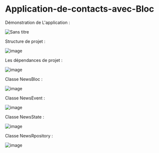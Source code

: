 # Application-de-contacts-avec-Bloc

Démonstration de L'application : 

![Sans titre](https://user-images.githubusercontent.com/81255636/173246689-eb18c07d-9d36-442a-8652-6dc2dd4cccb9.gif)



Structure de projet : 

![image](https://user-images.githubusercontent.com/81255636/173245755-812f50bd-c87c-4aa0-a6fa-982fefe14398.png)

Les dépendances de projet : 

![image](https://user-images.githubusercontent.com/81255636/173246400-44aec714-36e7-4354-8c05-3b7ce0f475fd.png)


Classe NewsBloc : 

![image](https://user-images.githubusercontent.com/81255636/173246347-c2e17305-ef38-4738-826b-644fabc98511.png)

Classe NewsEvent : 

![image](https://user-images.githubusercontent.com/81255636/173246704-fae2c35d-8ef6-47d0-b9fe-c8d75972d62f.png)

Classe NewsState : 

![image](https://user-images.githubusercontent.com/81255636/173246726-ce959595-d29e-444a-9b88-fce7bdfd5fc6.png)


Classe NewsRpository :

![image](https://user-images.githubusercontent.com/81255636/173247731-c69858ba-48a2-4c9c-8534-4e6ed66b9508.png)
